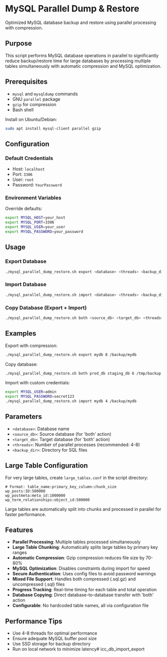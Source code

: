 # MySQL Parallel Dump & Restore

Optimized MySQL database backup and restore using parallel processing with compression.

## Purpose

This script performs MySQL database operations in parallel to significantly reduce backup/restore time for large databases by processing multiple tables simultaneously with automatic compression and MySQL optimization.

## Prerequisites

- `mysql` and `mysqldump` commands
- GNU `parallel` package
- `gzip` for compression
- Bash shell

Install on Ubuntu/Debian:
```bash
sudo apt install mysql-client parallel gzip
```

## Configuration

### Default Credentials
- Host: `localhost`
- Port: `3306`
- User: `root`
- Password: `YourPassword`

### Environment Variables
Override defaults:
```bash
export MYSQL_HOST=your_host
export MYSQL_PORT=3306
export MYSQL_USER=your_user
export MYSQL_PASSWORD=your_password
```

## Usage

### Export Database
```bash
./mysql_parallel_dump_restore.sh export <database> <threads> <backup_dir>
```

### Import Database
```bash
./mysql_parallel_dump_restore.sh import <database> <threads> <backup_dir>
```

### Copy Database (Export + Import)
```bash
./mysql_parallel_dump_restore.sh both <source_db> <target_db> <threads> <backup_dir>
```

## Examples

Export with compression:
```bash
./mysql_parallel_dump_restore.sh export mydb 8 /backup/mydb
```

Copy database:
```bash
./mysql_parallel_dump_restore.sh both prod_db staging_db 6 /tmp/backup
```

Import with custom credentials:
```bash
export MYSQL_USER=admin
export MYSQL_PASSWORD=secret123
./mysql_parallel_dump_restore.sh import mydb 4 /backup/mydb
```

## Parameters

- `<database>`: Database name
- `<source_db>`: Source database (for 'both' action)
- `<target_db>`: Target database (for 'both' action)
- `<threads>`: Number of parallel processes (recommended: 4-8)
- `<backup_dir>`: Directory for SQL files

## Large Table Configuration

For very large tables, create `large_tables.conf` in the script directory:
```
# Format: table_name:primary_key_column:chunk_size
wp_posts:ID:500000
wp_postmeta:meta_id:1000000
wp_term_relationships:object_id:500000
```

Large tables are automatically split into chunks and processed in parallel for faster performance.

## Features

- **Parallel Processing**: Multiple tables processed simultaneously
- **Large Table Chunking**: Automatically splits large tables by primary key ranges
- **Automatic Compression**: Gzip compression reduces file size by 70-80%
- **MySQL Optimization**: Disables constraints during import for speed
- **Secure Authentication**: Uses config files to avoid password warnings
- **Mixed File Support**: Handles both compressed (.sql.gz) and uncompressed (.sql) files
- **Progress Tracking**: Real-time timing for each table and total operation
- **Database Copying**: Direct database-to-database transfer with 'both' action
- **Configurable**: No hardcoded table names, all via configuration file

## Performance Tips

- Use 4-8 threads for optimal performance
- Ensure adequate MySQL buffer pool size
- Use SSD storage for backup directory
- Run on local network to minimize latency# icc_db_import_export
